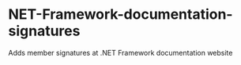 # NET-Framework-documentation-signatures
Adds member signatures at .NET Framework documentation website

